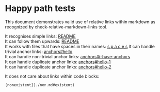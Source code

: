# Happy path tests

This document demonstrates valid use of relative links within markdown as recognized by check-relative-markdown-links tool.

It recognises simple links: [README](./README.md)  
It can follow them upwards: [README](../../README.md)  
It works with files that have spaces in their names: [s p a c e s](./s%20p%20a%20c%20e%20s.md) <!--%20 is the most compatible way of doing spaces in links afaik-->
It can handle trivial anchor links: [anchors#hello](./anchors.md#hello)  
It can handle non-trivial anchor links: [anchors#i-have-anchors](./anchors.md#i-have-anchors)  
It can handle duplicate anchor links: [anchors#hello-1](./anchors.md#hello-1)  
It can handle duplicate anchor links: [anchors#hello-2](./anchors.md#hello-2)

It does not care about links within code blocks:

```
[nonexistent](./non.md#existent)
```
